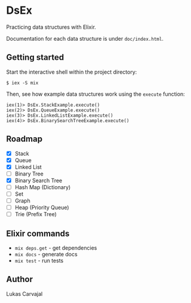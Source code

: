# DsEx

Practicing data structures with Elixir.

Documentation for each data structure is under `doc/index.html`.

## Getting started

Start the interactive shell within the project directory:

```
$ iex -S mix
```

Then, see how example data structures work using the `execute` function:

```
iex(1)> DsEx.StackExample.execute()
iex(2)> DsEx.QueueExample.execute()
iex(3)> DsEx.LinkedListExample.execute()
iex(4)> DsEx.BinarySearchTreeExample.execute()
```

## Roadmap

- [x] Stack
- [x] Queue
- [x] Linked List
- [ ] Binary Tree
- [x] Binary Search Tree
- [ ] Hash Map (Dictionary)
- [ ] Set
- [ ] Graph
- [ ] Heap (Priority Queue)
- [ ] Trie (Prefix Tree)

## Elixir commands

- `mix deps.get` - get dependencies
- `mix docs` - generate docs
- `mix test` - run tests

## Author

Lukas Carvajal
